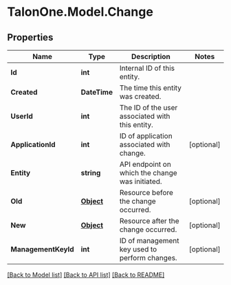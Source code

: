 # TalonOne.Model.Change
## Properties

Name | Type | Description | Notes
------------ | ------------- | ------------- | -------------
**Id** | **int** | Internal ID of this entity. | 
**Created** | **DateTime** | The time this entity was created. | 
**UserId** | **int** | The ID of the user associated with this entity. | 
**ApplicationId** | **int** | ID of application associated with change. | [optional] 
**Entity** | **string** | API endpoint on which the change was initiated. | 
**Old** | [**Object**](.md) | Resource before the change occurred. | [optional] 
**New** | [**Object**](.md) | Resource after the change occurred. | [optional] 
**ManagementKeyId** | **int** | ID of management key used to perform changes. | [optional] 

[[Back to Model list]](../README.md#documentation-for-models) [[Back to API list]](../README.md#documentation-for-api-endpoints) [[Back to README]](../README.md)

